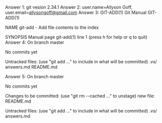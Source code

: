 Answer 1: git vesion 2.34.1
Answer 2: user.name=Allyson Goff, user.email=allysongoff@gmail.com
Answer 3: 
GIT-ADD(1)                   Git Manual                  GIT-ADD(1)

NAME
       git-add - Add file contents to the index

SYNOPSIS
 Manual page git-add(1) line 1 (press h for help or q to quit)     
 Answer 4:
On branch master

No commits yet

Untracked files:
  (use "git add <file>..." to include in what will be committed)
        .vs/
        answers.md
        README.md

Answer 5: 
On branch master

No commits yet

Changes to be committed:
  (use "git rm --cached <file>..." to unstage)
        new file:   README.md

Untracked files:
  (use "git add <file>..." to include in what will be committed)
        .vs/
        answers.md